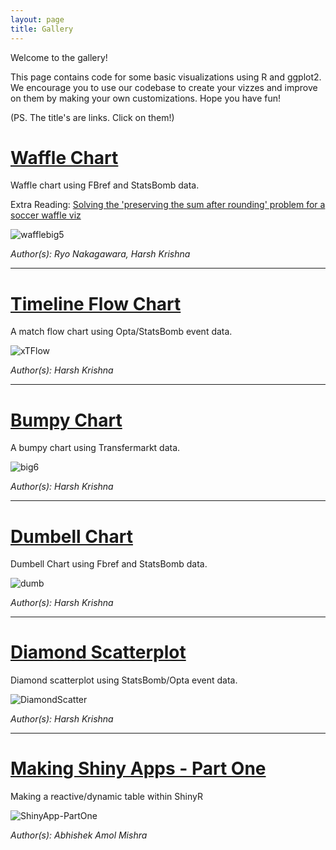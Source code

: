 ```yaml
---
layout: page 
title: Gallery
---
```


Welcome to the gallery! 

This page contains code for some basic visualizations using R and ggplot2. We encourage you to use our codebase to create your vizzes and improve on them by making your own customizations. Hope you have fun!   

(PS. The title's are links. Click on them!)

# [Waffle Chart](https://github.com/ggshakeR/ggshakeR.github.io/blob/main/Gallery%20Code/Waffle.R)

Waffle chart using FBref and StatsBomb data.

Extra Reading: [Solving the 'preserving the sum after rounding' problem for a soccer waffle viz](https://ryo-n7.github.io/2022-01-14-preserve-sum-rounding-soccer-viz/) 

![wafflebig5](https://user-images.githubusercontent.com/102229035/162952654-19aa0d8e-1692-4ac7-a64e-66250bdfe64d.png)

*Author(s): Ryo Nakagawara, Harsh Krishna*

--------------------------------------------------------------------------------------------------------------------------------------------------------------------

# [Timeline Flow Chart](https://github.com/ggshakeR/ggshakeR.github.io/blob/main/Gallery%20Code/Timeline%20Flow.R)

A match flow chart using Opta/StatsBomb event data. 

![xTFlow](https://user-images.githubusercontent.com/102229035/164221598-b1103e48-61b9-4f9e-b032-22e53e171112.png)

*Author(s): Harsh Krishna*

--------------------------------------------------------------------------------------------------------------------------------------------------------------------

# [Bumpy Chart](https://github.com/ggshakeR/ggshakeR.github.io/blob/master/Gallery%20Code/Bumpy.R)

A bumpy chart using Transfermarkt data.

![big6](https://user-images.githubusercontent.com/102229035/160268180-87ed9f7b-a600-4cfb-94d6-4d34a59ed463.png)

*Author(s): Harsh Krishna* 

--------------------------------------------------------------------------------------------------------------------------------------------------------------------

# [Dumbell Chart](https://github.com/ggshakeR/ggshakeR.github.io/blob/main/Gallery%20Code/Dumbell.R)

Dumbell Chart using Fbref and StatsBomb data. 

![dumb](https://user-images.githubusercontent.com/102229035/163174259-809c5a45-6c96-4198-980c-b3803e078870.png)

*Author(s): Harsh Krishna*

--------------------------------------------------------------------------------------------------------------------------------------------------------------------

# [Diamond Scatterplot](https://github.com/ggshakeR/ggshakeR.github.io/blob/main/Gallery%20Code/Diamond%20Scatter.R)

Diamond scatterplot using StatsBomb/Opta event data. 

![DiamondScatter](https://user-images.githubusercontent.com/87293901/176892420-9cbca38f-b44a-48d3-98c2-771d54b7edac.png)

*Author(s): Harsh Krishna*

--------------------------------------------------------------------------------------------------------------------------------------------------------------------

# [Making Shiny Apps - Part One](https://github.com/ggshakeR/ggshakeR.github.io/blob/main/Gallery%20Code/ShinyApp-PartOne.R)

Making a reactive/dynamic table within ShinyR

![ShinyApp-PartOne](https://user-images.githubusercontent.com/52009380/180024529-11f47fb3-6727-4a34-a029-94a1f0e14b46.png)

*Author(s): Abhishek Amol Mishra*
